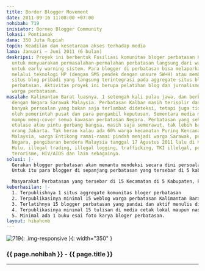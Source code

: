 ```yaml
---
title: Border Blogger Movement
date: 2011-09-16 11:08:00 +07:00
nohibah: 719
inisiator: Borneo Blogger Community
lokasi: Pontianak
dana: 350 Juta Rupiah
topik: Keadilan dan kesetaraan akses terhadap media
lama: Januari – Juni 2011 (6 bulan)
deskripsi: Proyek ini berbentuk Fasiliasi komunitas bloger perbatasan Kalimantan Barat,
  untuk menyuarakan permasalahan-permalahan perbatasan langsung dari warga, terutama
  untuk early warning sistem. Para blogger di perbatasan bisa melaporkan langsung
  melalui teknologi HP (dengan SMS pendek dengan unsure 5W+H) atau membulish-nya di
  situs blog pribadi yang langsung terintegrasi pada aggregate situs blog komunitas
  perbatasan. Aktivitas proyek ini berupa pelatihan blog dan jurnalisme warga bagi
  warga perbatasan.
masalah: Kalimantan Barat luasnya, 1 setengah kali pulau jawa, dan berbatasan langsung
  dengan Negara Sarawak Malaysia. Perbatasan Kalbar masih terisolir dan akibatnya
  banyak persoalan yang bukan saja terlambat dideteksi, tetapi juga tidak terpantau
  oleh pemerintah pusat dan para pengambil keputusan. Sementara media mainstream tidak
  mampu meng-cover semua kawasan perbatasan Negara. Perbatasan yang seharusnya menjadi
  etalase atau pintu gerbang bangsa, masih saja semerawut, tak lebih baik dari dapur
  orang Jakarta. Tak heran kalau ada 60% warga kecamatan Puring Kencana memiliki KTP
  Malaysia, warga Entikong ramai-ramai pindah menjadi warga Sarawak, pencaplokan batas
  Negara, pengibaran bendera Malaysia tanggal 17 Agustus 2011 lalu di Kecamatan Ketungau
  Hulu, illegal trading, illegal logging, trafficking, TKI illelgal, peredaran narkoba,
  terorisme, HIV/AIDS dan lain sebagainya.
solusi: |-
  Gerakan blogger perbatasan akan memantu mendeksi secara dini persoalan-persoalan di perbatasan, dengan aktif melaporkannya dengan teknologi yang sederhana yaitu HP dengan layanan SMS (dengan rumus 5W+H), MMS, video, fhoto dengan metode jurnalisme warga yang hasilnya bisa langsung dipublish di weblog mereka masing-masing yang juga terintegrasi ke situs aggregate weblog komunitas bloger perbatasan.
  Untuk itu para blogger di sepanjang perbatasan yang tersebar di 5 kabupaten Kalbar perlu di fasilitasi, ditingkatkan kapasitasnya dan dilatih, bagaimana memaksimalkan teknologi, terutama HP, untuk melaporkan berbagai peristiwa di perbatasan

  Masyarakat Perbatasan yang tersebar di 15 Kecamatan di 5 Kabupaten, Provinsi Kalimantan Barat
keberhasilan: |-
  1. Terpublishnya 1 situs aggregate komunitas bloger perbatasan
  2. Terpublikasinya minimal 15 weblog warga perbatasan Kalimantan Barat-Sarawak.
  3. Terlatihnya 15 blogger perbatasan yang pandai dan aktif menulis di weblog agregat komunitas bloger perbatasan.
  4. Terpublikasinya minimal 15 tulisan di media cetak lokal maupun nasional tentang perbatasan yang ditulis para blogger perbatasan
  5. Minimal ada 1 buku esai foto karya bloger perbatasan.
layout: hibahcmb
---
```


![719](/static/img/hibahcmb/719.png){: .img-responsive }{: width="350" }

### {{ page.nohibah }} - {{ page.title }}

---
